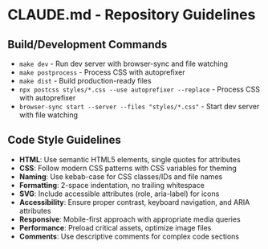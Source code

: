 # CLAUDE.md - Repository Guidelines

## Build/Development Commands
- `make dev` - Run dev server with browser-sync and file watching
- `make postprocess` - Process CSS with autoprefixer
- `make dist` - Build production-ready files
- `npx postcss styles/*.css --use autoprefixer --replace` - Process CSS with autoprefixer
- `browser-sync start --server --files "styles/*.css"` - Start dev server with file watching

## Code Style Guidelines
- **HTML**: Use semantic HTML5 elements, single quotes for attributes
- **CSS**: Follow modern CSS patterns with CSS variables for theming
- **Naming**: Use kebab-case for CSS classes/IDs and file names
- **Formatting**: 2-space indentation, no trailing whitespace
- **SVG**: Include accessible attributes (role, aria-label) for icons
- **Accessibility**: Ensure proper contrast, keyboard navigation, and ARIA attributes
- **Responsive**: Mobile-first approach with appropriate media queries
- **Performance**: Preload critical assets, optimize image files
- **Comments**: Use descriptive comments for complex code sections